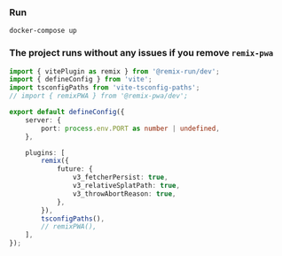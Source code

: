 ### Run

```
docker-compose up
```

### The project runs without any issues if you remove `remix-pwa`

```ts
import { vitePlugin as remix } from '@remix-run/dev';
import { defineConfig } from 'vite';
import tsconfigPaths from 'vite-tsconfig-paths';
// import { remixPWA } from '@remix-pwa/dev';

export default defineConfig({
	server: {
		port: process.env.PORT as number | undefined,
	},

	plugins: [
		remix({
			future: {
				v3_fetcherPersist: true,
				v3_relativeSplatPath: true,
				v3_throwAbortReason: true,
			},
		}),
		tsconfigPaths(),
		// remixPWA(),
	],
});
```
